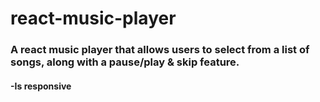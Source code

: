 # react-music-player

### A react music player that allows users to select from a list of songs, along with a pause/play & skip feature.
#### -Is responsive
